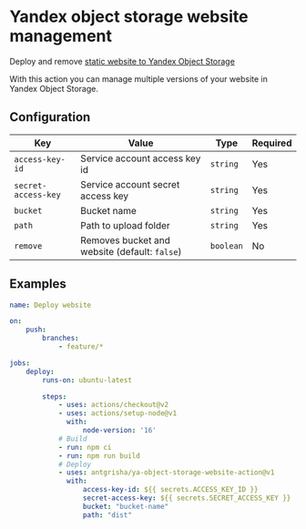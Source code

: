 # Yandex object storage website management

Deploy and remove [static website to Yandex Object Storage](https://cloud.yandex.ru/docs/storage/operations/hosting/setup)

With this action you can manage multiple versions of your website in Yandex Object Storage.

## Configuration

| Key               | Value                                        | Type      | Required |
| ----------------- | -------------------------------------------- | --------- | -------- |
| `access-key-id`     | Service account access key id                | `string`  | Yes      |
| `secret-access-key` | Service account secret access key            | `string`  | Yes      |
| `bucket`          | Bucket name                                  | `string`  | Yes      |
| `path`            | Path to upload folder                        | `string`  | Yes      |
| `remove`           | Removes bucket and website (default: `false`) | `boolean` | No       |

## Examples

```yaml
name: Deploy website

on:
    push:
        branches:
            - feature/*

jobs:
    deploy:
        runs-on: ubuntu-latest

        steps:
            - uses: actions/checkout@v2
            - uses: actions/setup-node@v1
              with:
                  node-version: '16'
            # Build
            - run: npm ci
            - run: npm run build
            # Deploy
            - uses: antgrisha/ya-object-storage-website-action@v1
              with:
                  access-key-id: ${{ secrets.ACCESS_KEY_ID }}
                  secret-access-key: ${{ secrets.SECRET_ACCESS_KEY }}
                  bucket: "bucket-name"
                  path: "dist"
```